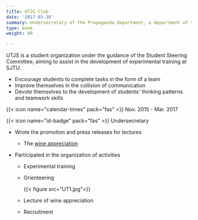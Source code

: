```yaml
---
title: UTJS Club
date: '2017-03-30'
summary: Undersecretary of the Propaganda Department, a department of the UTJS Experiential Education Student Organizing Committee.
type: book
weight: 40

---
```


UTJS is a student organization under the guidance of the Student Steering Committee, aiming to assist in the development of experimental training at SJTU. 

- Encourage students to complete tasks in the form of a team
- Improve themselves in the collision of communication
- Devote themselves to the development of students' thinking patterns and teamwork skills

{{< icon name="calendar-times" pack="fas" >}} Nov. 2015 - Mar. 2017

{{< icon name="id-badge" pack="fas" >}} Undersecretary

- Wrote the promotion and press releases for lectures 

  - The [wine appreciation](https://mp.weixin.qq.com/s/q2R0B2DBJayEFNC7gaFlSw)

- Participated in the organization of activities

  - Experimental training

  - Orienteering

    {{< figure src="UT1.jpg">}}
    
  - Lecture of wine appreciation

  - Recruitment

  

